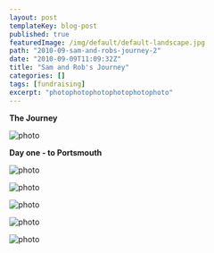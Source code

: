 ```yaml
---
layout: post
templateKey: blog-post
published: true
featuredImage: /img/default/default-landscape.jpg
path: "2010-09-sam-and-robs-journey-2"
date: "2010-09-09T11:09:32Z"
title: "Sam and Rob's Journey"
categories: []
tags: [fundraising]
excerpt: "photophotophotophotophotophoto"
---
```


**The Journey**

![photo](https://www.landirani.orghttps://www.landirani.org/image_library/news/full_size/4c88dac8976a4whole_journey.jpg)

**Day one - to Portsmouth**

![photo](https://www.landirani.orghttps://www.landirani.org/image_library/news/full_size/4c88d92da9bec1_portsmouth.jpg)

![photo](https://www.landirani.orghttps://www.landirani.org/image_library/news/full_size/4c88d959cbeb5night_ferry.jpg)

![photo](https://www.landirani.orghttps://www.landirani.org/image_library/news/full_size/4c88d938ace9f2_vitre.jpg)

![photo](https://www.landirani.orghttps://www.landirani.org/image_library/news/full_size/4c88d9456dba43_ancenis.jpg)

![photo](https://www.landirani.orghttps://www.landirani.org/image_library/news/full_size/4c88d94e7ca364_st_cecile.jpg)
